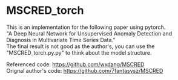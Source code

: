 # MSCRED_torch
This is an implementation for the following paper using pytorch. \
"A Deep Neural Network for Unsupervised Anomaly Detection and Diagnosis in Multivariate Time Series Data." \
The final result is not good as the author's, you can use the "MSCRED_torch.py.py" to think about the model structure.

Referenced code: https://github.com/wxdang/MSCRED \
Orignal author's code: https://github.com/7fantasysz/MSCRED
